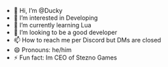 - 👋 Hi, I’m @Ducky
- 👀 I’m interested in Developing
- 🌱 I’m currently learning Lua
- 💞️ I’m looking to be a good developer
- 📫 How to reach me per Discord but DMs are closed
- 😄 Pronouns: he/him
- ⚡ Fun fact: Im CEO of Stezno Games


